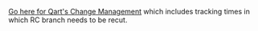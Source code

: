 [Go here for Qart's Change Management](https://github.com/department-of-veterans-affairs/va.gov-team/blob/master/products/va-mobile-app/Teams/QA%20and%20Release/Overall%20Team/Qart%20Decision%20Log.md) which includes tracking times in which RC branch needs to be recut. 

